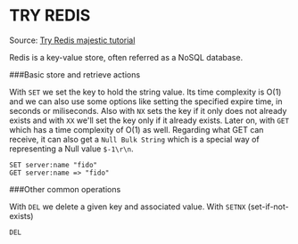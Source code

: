 TRY REDIS
===

Source: [Try Redis majestic tutorial][url-tutorial]



Redis is a key-value store, often referred as a NoSQL database. 

###Basic store and retrieve actions

With ```SET``` we set the key to hold the string value. Its time complexity is O(1) and we can also use some options like setting the specified expire time, in seconds or miliseconds. Also with ```NX``` sets the key if it only does not already exists and with ```XX``` we'll set the key only if it already exists. Later on, with ```GET``` which has a time complexity of O(1) as well. Regarding what GET can receive, it can also get a ```Null Bulk String``` which is a special way of representing a Null value ```$-1\r\n```. 

```
SET server:name "fido"
GET server:name => "fido"
```
###Other common operations

With ```DEL``` we delete a given key and associated value. With ```SETNX``` (set-if-not-exists) 

```
DEL
```


[url-tutorial]: http://try.redis.io/
